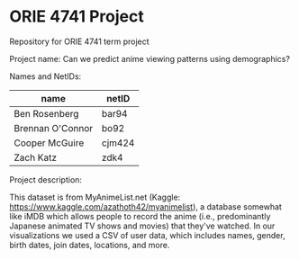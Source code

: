 # ORIE 4741 Project
Repository for ORIE 4741 term project

Project name: Can we predict anime viewing patterns using demographics?

Names and NetIDs:

name | netID
-|-
Ben Rosenberg | bar94
Brennan O'Connor | bo92
Cooper McGuire | cjm424
Zach Katz | zdk4
  
Project description: 

This dataset is from MyAnimeList.net (Kaggle: https://www.kaggle.com/azathoth42/myanimelist), a database somewhat like iMDB which allows people to record the anime (i.e., predominantly Japanese animated TV shows and movies) that they've watched. In our visualizations we used a CSV of user data, which includes names, gender, birth dates, join dates, locations, and more.

